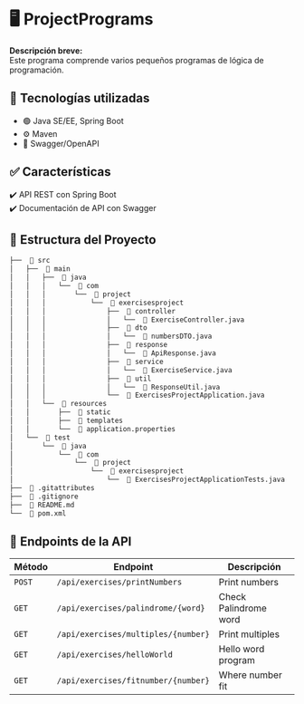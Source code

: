# 🖥️ ProjectPrograms

**Descripción breve:**  
Este programa comprende varios pequeños programas de lógica de programación. 

## 🚀 Tecnologías utilizadas  
- 🟢 Java SE/EE, Spring Boot  
- ⚙️ Maven
- 📜 Swagger/OpenAPI

## ✅ Características
✔️ API REST con Spring Boot  
✔️ Documentación de API con Swagger


## 📂 Estructura del Proyecto
```bash
├──  📂 src
│   ├──  📂 main
│   │   ├──  📂 java
│   │   │   └──  📂 com
│   │   │       └──  📂 project
│   │   │           └──  📂 exercisesproject
│   │   │               ├──  📂 controller
│   │   │               │   └──  📄 ExerciseController.java
│   │   │               ├──  📂 dto
│   │   │               │   └──  📄 numbersDTO.java
│   │   │               ├──  📂 response
│   │   │               │   └──  📄 ApiResponse.java
│   │   │               ├──  📂 service
│   │   │               │   └──  📄 ExerciseService.java
│   │   │               ├──  📂 util
│   │   │               │   └──  📄 ResponseUtil.java
│   │   │               └──  📄 ExercisesProjectApplication.java
│   │   └──  📂 resources
│   │       ├──  📂 static
│   │       ├──  📂 templates
│   │       └──  📄 application.properties
│   └──  📂 test
│       └──  📂 java
│           └──  📂 com
│               └──  📂 project
│                   └──  📂 exercisesproject
│                       └──  📄 ExercisesProjectApplicationTests.java
├──  📄 .gitattributes
├──  📄 .gitignore
├──  📄 README.md
└──  📄 pom.xml
```

## 📌 Endpoints de la API
<!-- START ENDPOINTS -->
| Método | Endpoint | Descripción |
|--------|----------|-------------|
| `POST` | `/api/exercises/printNumbers` | Print numbers|
| `GET` | `/api/exercises/palindrome/{word}` | Check Palindrome word|
| `GET` | `/api/exercises/multiples/{number}` | Print multiples|
| `GET` | `/api/exercises/helloWorld` | Hello word program|
| `GET` | `/api/exercises/fitnumber/{number}` | Where number fit|
<!-- END ENDPOINTS -->
